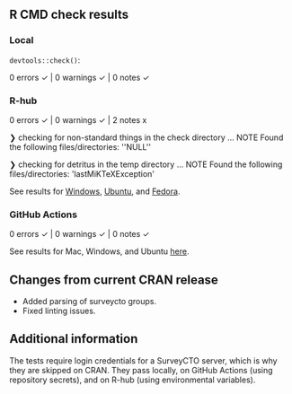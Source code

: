 ## R CMD check results

### Local

`devtools::check()`:

  0 errors ✓ | 0 warnings ✓ | 0 notes ✓

### R-hub

  0 errors ✓ | 0 warnings ✓ | 2 notes x

❯ checking for non-standard things in the check directory ... NOTE
  Found the following files/directories:
    ''NULL''

❯ checking for detritus in the temp directory ... NOTE
  Found the following files/directories:
    'lastMiKTeXException'

See results for [Windows](https://builder.r-hub.io/status/rsurveycto_0.1.6.tar.gz-42161acda0d64b199d9bb3e76a144f10), [Ubuntu](https://builder.r-hub.io/status/rsurveycto_0.1.6.tar.gz-86bc4851876f4992b0cc9db016d829b2), and [Fedora](https://builder.r-hub.io/status/rsurveycto_0.1.6.tar.gz-56c640260c564f8ca708b9cbc3732458).

### GitHub Actions

  0 errors ✓ | 0 warnings ✓ | 0 notes ✓

See results for Mac, Windows, and Ubuntu [here](https://github.com/agency-fund/rsurveycto/actions/runs/6152623719).

## Changes from current CRAN release

* Added parsing of surveycto groups.
* Fixed linting issues.

## Additional information

The tests require login credentials for a SurveyCTO server, which is why they are skipped on CRAN. They pass locally, on GitHub Actions (using repository secrets), and on R-hub (using environmental variables).
